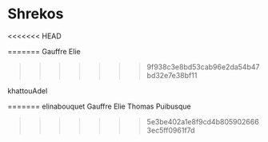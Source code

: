 # Shrekos
<<<<<<< HEAD

=======
Gauffre Elie
>>>>>>> 9f938c3e8bd53cab96e2da54b47bd32e7e38bf11



khattouAdel





=======
elinabouquet
Gauffre Elie
Thomas Puibusque
>>>>>>> 5e3be402a1e8f9cd4b8059026663ec5ff0961f7d
